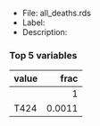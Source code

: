 

* File: all_deaths.rds
* Label: 
* Description: 

### Top 5 variables
| value   |   frac |
|:--------|-------:|
|         | 1      |
| T424    | 0.0011 |
        